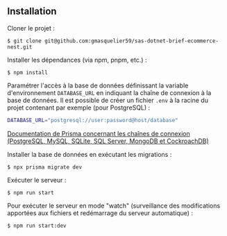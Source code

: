 ## Installation

Cloner le projet :

    $ git clone git@github.com:gmasquelier59/sas-dotnet-brief-ecommerce-nest.git

Installer les dépendances (via npm, pnpm, etc.) :

    $ npm install

Paramétrer l'accès à la base de données définissant la variable d'environnement ``DATABASE_URL`` en indiquant la chaîne de connexion à la base de données.
Il est possible de créer un fichier ``.env`` à la racine du projet contenant par exemple (pour PostgreSQL) :

```bash
DATABASE_URL="postgresql://user:password@host/database"
```

[Documentation de Prisma concernant les chaînes de connexion (PostgreSQL, MySQL, SQLite, SQL Server, MongoDB et CockroachDB)](https://pris.ly/d/connection-strings)

Installer la base de données en exécutant les migrations :

    $ npx prisma migrate dev

Exécuter le serveur :

    $ npm run start

Pour exécuter le serveur en mode "watch" (surveillance des modifications apportées aux fichiers et redémarrage du serveur automatique) :

    $ npm run start:dev